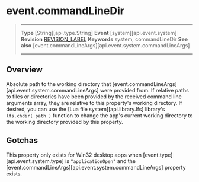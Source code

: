 
# event.commandLineDir

> --------------------- ------------------------------------------------------------------------------------------
> __Type__              [String][api.type.String]
> __Event__             [system][api.event.system]
> __Revision__          [REVISION_LABEL](REVISION_URL)
> __Keywords__          system, commandLineDir
> __See also__			[event.commandLineArgs][api.event.system.commandLineArgs]
> --------------------- ------------------------------------------------------------------------------------------

## Overview

Absolute path to the working directory that [event.commandLineArgs][api.event.system.commandLineArgs] were provided from. If relative paths to files or directories have been provided by the received command line arguments array, they are relative to this property's working directory. If desired, you can use the [Lua file system][api.library.lfs] library's <nobr>`lfs.chdir( path )`</nobr> function to change the app's current working directory to the working directory provided by this property.

## Gotchas

This property only exists for Win32 desktop apps when [event.type][api.event.system.type] is `"applicationOpen"` and the [event.commandLineArgs][api.event.system.commandLineArgs] property exists.
